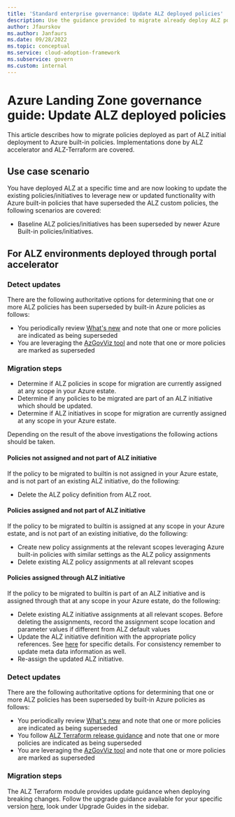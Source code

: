 ```yaml
---
title: 'Standard enterprise governance: Update ALZ deployed policies'
description: Use the guidance provided to migrate already deploy ALZ policies to Azure built-in policies.
author: Jfaurskov
ms.author: Janfaurs
ms.date: 09/28/2022
ms.topic: conceptual
ms.service: cloud-adoption-framework
ms.subservice: govern
ms.custom: internal
---
```




# Azure Landing Zone governance guide: Update ALZ deployed policies

This article describes how to migrate policies deployed as part of ALZ initial deployment to Azure built-in policies. Implementations done by ALZ accelerator and ALZ-Terraform are covered.

## Use case scenario  
You have deployed ALZ at a specific time and are now looking to update the existing policies/initiatives to leverage new or updated functionality with Azure built-in policies that have superseded the ALZ custom policies, the following scenarios are covered:
- Baseline ALZ policies/initiatives has been superseded by newer Azure Built-in policies/initiatives.

## For ALZ environments deployed through portal accelerator
### Detect updates
There are the following authoritative options for determining that one or more ALZ policies has been superseded by built-in Azure policies as follows:
- You periodically review [What's new](https://github.com/Azure/Enterprise-Scale/wiki/Whats-new) and note that one or more policies are indicated as being superseded
- You are leveraging the [AzGovViz tool](https://github.com/JulianHayward/Azure-MG-Sub-Governance-Reporting) and note that one or more policies are marked as superseded

### Migration steps 
- Determine if ALZ policies in scope for migration are currently assigned at any scope in your Azure estate. 
- Determine if any policies to be migrated are part of an ALZ initiative which should be updated. 
- Determine if ALZ initiatives in scope for migration are currently assigned at any scope in your Azure estate. 

Depending on the result of the above investigations the following actions should be taken.

#### Policies not assigned and not part of ALZ initiative
If the policy to be migrated to builtin is not assigned in your Azure estate, and is not part of an existing ALZ initiative, do the following:
- Delete the ALZ policy definition from ALZ root.

#### Policies assigned and not part of ALZ initiative 
If the policy to be migrated to builtin is assigned at any scope in your Azure estate, and is not part of an existing initiative, do the following:
- Create new policy assignments at the relevant scopes leveraging Azure built-in policies with similar settings as the ALZ policy assignments
- Delete existing ALZ policy assignments at all relevant scopes

#### Policies assigned through ALZ initiative
If the policy to be migrated to builtin is part of an ALZ initiative and is assigned through that at any scope in your Azure estate, do the following:
- Delete existing ALZ initiative assignments at all relevant scopes. Before deleting the assignments, record the assignment scope location and parameter values if different from ALZ default values
- Update the ALZ initiative definition with the appropriate policy references. See [here](https://github.com/Azure/Enterprise-Scale/tree/main/src/resources/Microsoft.Authorization) for specific details. For consistency remember to update meta data information as well.
- Re-assign the updated ALZ initiative.

### Detect updates
There are the following authoritative options for determining that one or more ALZ policies has been superseded by built-in Azure policies as follows:
- You periodically review [What's new](https://github.com/Azure/Enterprise-Scale/wiki/Whats-new) and note that one or more policies are indicated as being superseded
- You follow [ALZ Terraform release guidance](https://github.com/Azure/terraform-azurerm-caf-enterprise-scale/wiki/%5BUser-Guide%5D-Module-Releases) and note that one or more policies are indicated as being superseded
- You are leveraging the [AzGovViz tool](https://github.com/JulianHayward/Azure-MG-Sub-Governance-Reporting) and note that one or more policies are marked as  superseded

### Migration steps
The ALZ Terraform module provides update guidance when deploying breaking changes. Follow the upgrade guidance available for your specific version [here](https://github.com/Azure/terraform-azurerm-caf-enterprise-scale/wiki), look under Upgrade Guides in the sidebar.

